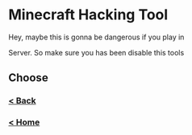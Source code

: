 # Minecraft Hacking Tool

Hey, maybe this is gonna be dangerous if you play in

Server. So make sure you has been disable this tools

## Choose

### [< Back](https://github.com/FFF-Net/Minecraft-Database) 

### [< Home](https://github.com/FFF-Net)

